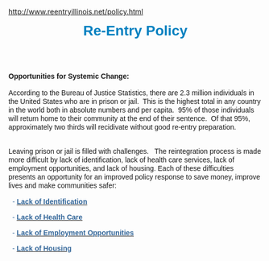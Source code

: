 http://www.reentryillinois.net/policy.html
<H1 style="TEXT-ALIGN: center; MARGIN: 0in 0in 0pt"><SPAN style="COLOR: rgb(0,128,192)"><SPAN style="FONT-FAMILY: Arial,Helvetica,sans-serif">Re-Entry Policy</SPAN><BR></SPAN></H1>
<P></P>
<H3 style="TEXT-ALIGN: center"><BR></H3>
<H3 style="TEXT-ALIGN: left"><SPAN style="FONT-SIZE: 14px; FONT-FAMILY: Arial,Helvetica,sans-serif; FONT-WEIGHT: bold; LINE-HEIGHT: 17px"><SPAN>Opportunities for Systemic Change:</SPAN><BR></SPAN></H3>
<P></P>
<P><SPAN style="FONT-SIZE: 14px; FONT-FAMILY: Arial,Helvetica,sans-serif; LINE-HEIGHT: 17px">According to the Bureau of Justice Statistics, there are 2.3 million individuals in the United States who are in prison or jail.&nbsp; This is the highest total in any country in the world both in absolute numbers and per capita.&nbsp; 95% of those individuals will return home to their community at the end of their sentence.&nbsp; Of that 95%, approximately two thirds will recidivate without good re-entry preparation.<BR></SPAN></P>
<P></P>
<P><SPAN style="FONT-SIZE: 14px; FONT-FAMILY: Arial,Helvetica,sans-serif; LINE-HEIGHT: 17px"><BR>Leaving prison or jail is filled with challenges.&nbsp;&nbsp; The reintegration process is made more difficult by lack of identification, lack of health care services, lack of employment opportunities, and lack of housing. Each of these difficulties presents an opportunity for an improved policy response to save money, improve lives and make communities safer:</SPAN></P>
<P></P>
<P><SPAN class=WEBON_COLOR style="COLOR: rgb(51,102,153)">&nbsp; </SPAN><SPAN style="FONT-SIZE: 14px; FONT-FAMILY: Arial,Helvetica,sans-serif; LINE-HEIGHT: 17px"><SPAN class=WEBON_COLOR style="COLOR: rgb(51,102,153)">- </SPAN></SPAN><SPAN style="FONT-SIZE: 14px; FONT-FAMILY: Arial,Helvetica,sans-serif; LINE-HEIGHT: 17px"><SPAN style="FONT-WEIGHT: bold"><A href="lackofID.html"><SPAN class=WEBON_COLOR style="COLOR: rgb(51,102,153)">Lack of Identification</SPAN></A></SPAN><BR></SPAN></P>
<P></P>
<P><SPAN style="FONT-SIZE: 14px; FONT-FAMILY: Arial,Helvetica,sans-serif; LINE-HEIGHT: 17px"><SPAN class=WEBON_COLOR style="COLOR: rgb(51,102,153)">&nbsp; - </SPAN></SPAN><SPAN style="FONT-SIZE: 14px; FONT-FAMILY: Arial,Helvetica,sans-serif; LINE-HEIGHT: 17px"><A href="lackofhealthcare.html"><SPAN style="FONT-WEIGHT: bold"><SPAN class=WEBON_COLOR style="COLOR: rgb(51,102,153)">Lack of Health Care</SPAN></SPAN><BR></A></SPAN></P>
<P></P>
<P><SPAN style="FONT-SIZE: 14px; FONT-FAMILY: Arial,Helvetica,sans-serif; LINE-HEIGHT: 17px"><SPAN class=WEBON_COLOR style="COLOR: rgb(51,102,153)">&nbsp; - </SPAN><SPAN style="FONT-WEIGHT: bold"><A href="lackofemployment.html"><SPAN class=WEBON_COLOR style="COLOR: rgb(51,102,153)">Lack of Employment Opportunities</SPAN></A></SPAN><BR></SPAN></P>
<P></P>
<P><SPAN style="FONT-SIZE: 14px; FONT-FAMILY: Arial,Helvetica,sans-serif; LINE-HEIGHT: 17px"><SPAN class=WEBON_COLOR style="COLOR: rgb(51,102,153)">&nbsp; - </SPAN><A href="lackofhousing.html"><SPAN style="FONT-WEIGHT: bold"><SPAN class=WEBON_COLOR style="COLOR: rgb(51,102,153)">Lack of Housing</SPAN></SPAN><BR></A></SPAN></P>
<P></P>
<P><BR></P>
<P></P>
<P>&nbsp;</P>
<P></P>
<P>&nbsp;</P>
<P></P>
<P>&nbsp;</P>
<P></P>
<P><BR></P>
<DIV class=clr></DIV>
